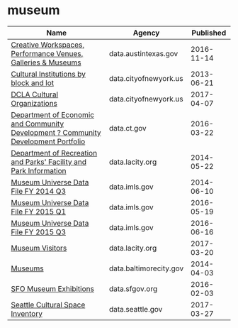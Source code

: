# museum

Name | Agency | Published
---- | ---- | ---------
[Creative Workspaces, Performance Venues, Galleries & Museums](../socrata/qxfh-ycp7.md) | data.austintexas.gov | 2016-11-14
[Cultural Institutions by block and lot](../socrata/733r-da8r.md) | data.cityofnewyork.us | 2013-06-21
[DCLA Cultural Organizations](../socrata/u35m-9t32.md) | data.cityofnewyork.us | 2017-04-07
[Department of Economic and Community Development ? Community Development Portfolio](../socrata/adkf-vin2.md) | data.ct.gov | 2016-03-22
[Department of Recreation and Parks' Facility and Park Information](../socrata/ax8j-dhzm.md) | data.lacity.org | 2014-05-22
[Museum Universe Data File FY 2014 Q3](../socrata/5rw9-2vgh.md) | data.imls.gov | 2014-06-10
[Museum Universe Data File FY 2015 Q1](../socrata/bqh6-bapa.md) | data.imls.gov | 2016-05-19
[Museum Universe Data File FY 2015 Q3](../socrata/ku5e-zr2b.md) | data.imls.gov | 2016-06-16
[Museum Visitors](../socrata/trxm-jn3c.md) | data.lacity.org | 2017-03-20
[Museums](../socrata/8hgq-9pi6.md) | data.baltimorecity.gov | 2014-04-03
[SFO Museum Exhibitions](../socrata/bjtz-s8v8.md) | data.sfgov.org | 2016-02-03
[Seattle Cultural Space Inventory](../socrata/vsxr-aydq.md) | data.seattle.gov | 2017-03-27

